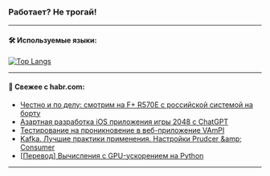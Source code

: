 ### Работает? Не трогай!

---
<!--
#### 🛠️ Technical stack:

![Java](https://img.shields.io/badge/Java-informational?logo=Oracle&style=flat&logoColor=white&color=FF4500)
![Kotlin](https://img.shields.io/badge/Kotlin-informational?logo=Kotlin&style=flat&logoColor=white&color=774D97)
![TS](https://img.shields.io/badge/TypeScript-informational?logo=typeScript&style=flat&logoColor=black&color=017acc)
![Python](https://img.shields.io/badge/Python-informational?logo=Python&style=flat&logoColor=black&color=ffdd54) <br>
![Spring](https://img.shields.io/badge/Spring-informational?logo=Spring&style=flat&logoColor=white&color=6DB33F) 
![SpringBoot](https://img.shields.io/badge/SpringBoot-informational?logo=SpringBoot&style=flat&logoColor=white&color=6DB33F)
![Nest](https://img.shields.io/badge/NestJS-informational?logo=NestJS&style=flat&logoColor=white&color=E0234E) 
![NodeJS](https://img.shields.io/badge/NodeJS-informational?logo=node.js&style=flat&logoColor=white&color=70A760)<br>
![PostgreSQL](https://img.shields.io/badge/PostgreSQL-informational?logo=PostgreSQL&style=flat&logoColor=white&color=DAA520)
![MongoDB](https://img.shields.io/badge/MongoDB-informational?logo=MongoDB&style=flat&logoColor=white&color=870000)
![Apache](https://img.shields.io/badge/Apache-informational?logo=apache&style=flat&logoColor=white&color=f74e28)

___ 
-->

#### 🛠️ Используемые языки:

[![Top Langs](https://github-readme-stats-82jvfl3w3-advtsettinggmailcoms-projects.vercel.app/api/top-langs/?username=zloylis&langs_count=10&hide_title=true&title_color=e6edf3&size_weight=0.5&count_weight=0.5&layout=compact&hide_progress=true&hide_border=true&theme=dracula)](https://github.com/zloylis)

<!---


####  :octocat:&nbsp;&nbsp; Статистика:

![GitHub stats](https://github-readme-stats-u2qms2cxw-advtsettinggmailcoms-projects.vercel.app/api?username=zloylis&show_icons=true&hide_border=true&theme=dracula&title_color=e6edf3&include_all_commits=true&count_private=true&hide_rank=false&hide_title=true&rank_icon=github)
-->
---

#### 💬 Свежее с habr.com:

<!-- BLOG-POST-LIST:START -->
- [Честно и по делу: смотрим на F+ R570E с российской системой на борту](https://habr.com/ru/companies/timeweb/articles/852988/?utm_source=habrahabr&utm_medium=rss&utm_campaign=852988)
- [Азартная разработка iOS приложения игры 2048 с ChatGPT](https://habr.com/ru/articles/851904/?utm_source=habrahabr&utm_medium=rss&utm_campaign=851904)
- [Тестирование на проникновение в веб-приложение VAmPI](https://habr.com/ru/articles/853660/?utm_source=habrahabr&utm_medium=rss&utm_campaign=853660)
- [Kafka. Лучшие практики применения. Настройки Prudcer &amp;amp; Consumer](https://habr.com/ru/articles/853652/?utm_source=habrahabr&utm_medium=rss&utm_campaign=853652)
- [[Перевод] Вычисления с GPU-ускорением на Python](https://habr.com/ru/companies/timeweb/articles/853578/?utm_source=habrahabr&utm_medium=rss&utm_campaign=853578)
<!-- BLOG-POST-LIST:END -->

---
